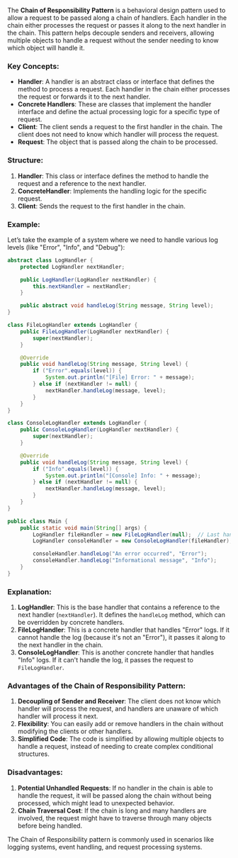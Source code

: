 The **Chain of Responsibility Pattern** is a behavioral design pattern used to allow a request to be passed along a chain of handlers. Each handler in the chain either processes the request or passes it along to the next handler in the chain. This pattern helps decouple senders and receivers, allowing multiple objects to handle a request without the sender needing to know which object will handle it.

### Key Concepts:
- **Handler**: A handler is an abstract class or interface that defines the method to process a request. Each handler in the chain either processes the request or forwards it to the next handler.
- **Concrete Handlers**: These are classes that implement the handler interface and define the actual processing logic for a specific type of request.
- **Client**: The client sends a request to the first handler in the chain. The client does not need to know which handler will process the request.
- **Request**: The object that is passed along the chain to be processed.

### Structure:
1. **Handler**: This class or interface defines the method to handle the request and a reference to the next handler.
2. **ConcreteHandler**: Implements the handling logic for the specific request.
3. **Client**: Sends the request to the first handler in the chain.

### Example:

Let’s take the example of a system where we need to handle various log levels (like "Error", "Info", and "Debug"):

```java
abstract class LogHandler {
    protected LogHandler nextHandler;

    public LogHandler(LogHandler nextHandler) {
        this.nextHandler = nextHandler;
    }

    public abstract void handleLog(String message, String level);
}

class FileLogHandler extends LogHandler {
    public FileLogHandler(LogHandler nextHandler) {
        super(nextHandler);
    }

    @Override
    public void handleLog(String message, String level) {
        if ("Error".equals(level)) {
            System.out.println("[File] Error: " + message);
        } else if (nextHandler != null) {
            nextHandler.handleLog(message, level);
        }
    }
}

class ConsoleLogHandler extends LogHandler {
    public ConsoleLogHandler(LogHandler nextHandler) {
        super(nextHandler);
    }

    @Override
    public void handleLog(String message, String level) {
        if ("Info".equals(level)) {
            System.out.println("[Console] Info: " + message);
        } else if (nextHandler != null) {
            nextHandler.handleLog(message, level);
        }
    }
}

public class Main {
    public static void main(String[] args) {
        LogHandler fileHandler = new FileLogHandler(null);  // Last handler, does not pass the request
        LogHandler consoleHandler = new ConsoleLogHandler(fileHandler);  // Passes to FileLogHandler if not handled

        consoleHandler.handleLog("An error occurred", "Error");
        consoleHandler.handleLog("Informational message", "Info");
    }
}
```

### Explanation:
1. **LogHandler**: This is the base handler that contains a reference to the next handler (`nextHandler`). It defines the `handleLog` method, which can be overridden by concrete handlers.
2. **FileLogHandler**: This is a concrete handler that handles "Error" logs. If it cannot handle the log (because it's not an "Error"), it passes it along to the next handler in the chain.
3. **ConsoleLogHandler**: This is another concrete handler that handles "Info" logs. If it can't handle the log, it passes the request to `FileLogHandler`.

### Advantages of the Chain of Responsibility Pattern:
1. **Decoupling of Sender and Receiver**: The client does not know which handler will process the request, and handlers are unaware of which handler will process it next.
2. **Flexibility**: You can easily add or remove handlers in the chain without modifying the clients or other handlers.
3. **Simplified Code**: The code is simplified by allowing multiple objects to handle a request, instead of needing to create complex conditional structures.

### Disadvantages:
1. **Potential Unhandled Requests**: If no handler in the chain is able to handle the request, it will be passed along the chain without being processed, which might lead to unexpected behavior.
2. **Chain Traversal Cost**: If the chain is long and many handlers are involved, the request might have to traverse through many objects before being handled.

The Chain of Responsibility pattern is commonly used in scenarios like logging systems, event handling, and request processing systems.